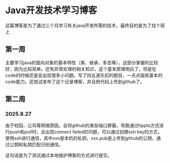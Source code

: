 # Java开发技术学习博客
这篇博客是为了通过三个月学习有关java开发所需的技术，最终目的是为了找个班上

## 第一周
主要学习java的面向对象的基本特性（类、继承、多态等），这部分掌握的比较好，因为比较简单。还有异常处理的相关知识，这个基本原理明白了，但是在code的时候还是会出现很多小问题。写了四五道乐扣的题目，一点点锻炼基本的code能力。还尝试发布了这个记录博客，并且把代码上传到github了。

## 第二周
### 2025.8.27
由于校园、公司等网络原因，会将github的某些端口屏蔽，导致通过hppts方式进行push和pull时，会出现connect failed的问题，可以通过创建ssh key的方式，使用ssh进行通信，其中xxx是本机的私钥，xxx.pub是上传到github的公钥，通过公钥和私钥匹配识别通信。

这句话是为了测试通过本地维护博客的方式进行提交。